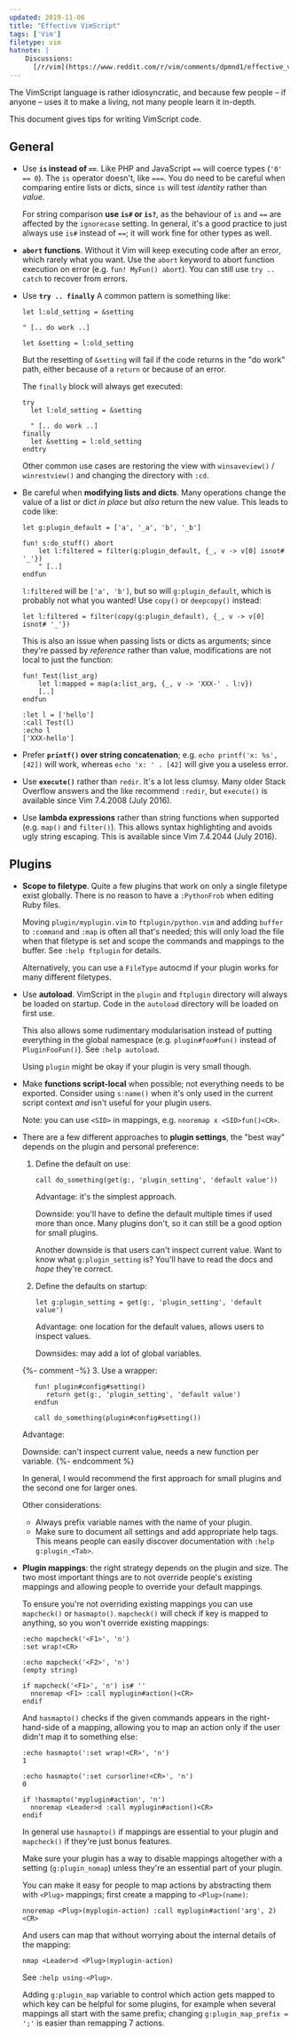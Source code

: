```yaml
---
updated: 2019-11-06
title: "Effective VimScript"
tags: ['Vim']
filetype: vim
hatnote: |
    Discussions:
      [/r/vim](https://www.reddit.com/r/vim/comments/dpmnd1/effective_vimscript/).
---
```


The VimScript language is rather idiosyncratic, and because few people – if
anyone – uses it to make a living, not many people learn it in-depth.

This document gives tips for writing VimScript code.

General
-------

- Use **`is` instead of `==`**. Like PHP and JavaScript `==` will coerce types
  (`'0' == 0`). The `is` operator doesn't, like `===`. You do need to be careful
  when comparing entire lists or dicts, since `is` will test *identity* rather
  than *value*.

  For string comparison **use `is#` or `is?`**, as the behaviour of `is` and
  `==` are affected by the `ignorecase` setting. In general, it's a good
  practice to just always use `is#` instead of `==`; it will work fine for other
  types as well.

- **`abort` functions**. Without it Vim will keep executing code after an error,
  which rarely what you want. Use the `abort` keyword to abort function
  execution on error (e.g. `fun! MyFun() abort`). You can still use `try ..
  catch` to recover from errors.

- Use **`try .. finally`** A common pattern is something like:

      let l:old_setting = &setting

      " [.. do work ..]

      let &setting = l:old_setting

  But the resetting of `&setting` will fail if the code returns in the "do work"
  path, either because of a `return` or because of an error.

  The `finally` block will always get executed:

      try
        let l:old_setting = &setting

        " [.. do work ..]
      finally
        let &setting = l:old_setting
      endtry

  Other common use cases are restoring the view with
  `winsaveview()` / `winrestview()` and changing the directory with `:cd`.

- Be careful when **modifying lists and dicts**. Many operations change the
  value of a list or dict *in place* but *also* return the new value. This leads
  to code like:

      let g:plugin_default = ['a', '_a', 'b', '_b']

      fun! s:do_stuff() abort
          let l:filtered = filter(g:plugin_default, {_, v -> v[0] isnot# '_'})
          " [..]
      endfun

  `l:filtered` will be `['a', 'b']`, but so will `g:plugin_default`, which is
  probably not what you wanted! Use `copy()` or `deepcopy()` instead:

      let l:filtered = filter(copy(g:plugin_default), {_, v -> v[0] isnot# '_'})

  This is also an issue when passing lists or dicts as arguments; since they're
  passed by *reference* rather than value, modifications are not local to just
  the function:

      fun! Test(list_arg)
          let l:mapped = map(a:list_arg, {_, v -> 'XXX-' . l:v})
          [..]
      endfun

      :let l = ['hello']
      :call Test(l)
      :echo l
      ['XXX-hello']

- Prefer **`printf()` over string concatenation**; e.g. `echo printf('x: %s',
  [42])` will work, whereas `echo 'x: ' . [42]` will give you a useless error.

- Use **`execute()`** rather than `redir`. It's a lot less clumsy. Many older
  Stack Overflow answers and the like recommend `:redir`, but `execute()` is
  available since Vim 7.4.2008 (July 2016).

- Use **lambda expressions** rather than string functions when supported (e.g.
  `map()` and `filter()`).
  This allows syntax highlighting and avoids ugly string escaping. This is
  available since Vim 7.4.2044 (July 2016).


Plugins
-------

- **Scope to filetype**. Quite a few plugins that work on only a single filetype
  exist globally. There is no reason to have a `:PythonFrob` when editing Ruby
  files.

  Moving `plugin/myplugin.vim` to `ftplugin/python.vim` and adding `buffer` to
  `:command` and `:map` is often all that's needed; this will only load the file
  when that filetype is set and scope the commands and mappings to the buffer.
  See `:help ftplugin` for details.

  Alternatively, you can use a `FileType` autocmd if your plugin works for many
  different filetypes.

- Use **autoload**. VimScript in the `plugin` and `ftplugin` directory will
  always be loaded on startup. Code in the `autoload` directory will be loaded
  on first use.

  This also allows some rudimentary modularisation instead of putting everything
  in the global namespace (e.g. `plugin#foo#fun()` instead of `PluginFooFun()`).
  See `:help autoload`.

  Using `plugin` might be okay if your plugin is very small though.

- Make **functions script-local** when possible; not everything needs to be
  exported. Consider using `s:name()` when it's only used in the current script
  context *and* isn't useful for your plugin users.

  Note: you can use `<SID>` in mappings, e.g. `nnoremap x <SID>fun()<CR>`.

- There are a few different approaches to **plugin settings**, the "best way"
  depends on the plugin and personal preference:

  1. Define the default on use:

         call do_something(get(g:, 'plugin_setting', 'default value'))

     Advantage: it's the simplest approach.

     Downside: you'll have to define the default multiple times if used more
     than once. Many plugins don't, so it can still be a good option for small
     plugins.

     Another downside is that users can't inspect current value. Want to know
     what `g:plugin_setting` is? You'll have to read the docs and *hope* they're
     correct.

  2. Define the defaults on startup:

         let g:plugin_setting = get(g:, 'plugin_setting', 'default value')

     Advantage: one location for the default values, allows users to inspect
     values.

     Downsides: may add a lot of global variables.

  {%- comment -%}
  3. Use a wrapper:

         fun! plugin#config#setting()
            return get(g:, 'plugin_setting', 'default value')
         endfun

         call do_something(plugin#config#setting())

     Advantage: 

     Downside: can't inspect current value, needs a new function per variable.
  {%- endcomment %}

  In general, I would recommend the first approach for small plugins and the
  second one for larger ones.

  Other considerations:

  - Always prefix variable names with the name of your plugin.
  - Make sure to document all settings and add appropriate help tags. This means
    people can easily discover documentation with `:help g:plugin_<Tab>`.

- **Plugin mappings**: the right strategy depends on the plugin and size. The
  two most important things are to not override people's existing mappings and
  allowing people to override your default mappings.

  To ensure you're not overriding existing mappings you can use `mapcheck()` or
  `hasmapto()`. `mapcheck()` will check if key is mapped to anything, so you
  won't override existing mappings:

      :echo mapcheck('<F1>', 'n')
      :set wrap!<CR>

      :echo mapcheck('<F2>', 'n')
      (empty string)

      if mapcheck('<F1>', 'n') is# ''
        nnoremap <F1> :call myplugin#action()<CR>
      endif

  And `hasmapto()` checks if the given commands appears in the right-hand-side
  of a mapping, allowing you to map an action only if the user didn't map it to
  something else:

      :echo hasmapto(':set wrap!<CR>', 'n')
      1

      :echo hasmapto(':set cursorline!<CR>', 'n')
      0

      if !hasmapto('myplugin#action', 'n')
        nnoremap <Leader>d :call myplugin#action()<CR>
      endif

  In general use `hasmapto()` if mappings are essential to your plugin and
  `mapcheck()` if they're just bonus features.

  Make sure your plugin has a way to disable mappings altogether with a setting
  (`g:plugin_nomap`) unless they're an essential part of your plugin.

  You can make it easy for people to map actions by abstracting them with
  `<Plug>` mappings; first create a mapping to `<Plug>(name)`:

      nnoremap <Plug>(myplugin-action) :call myplugin#action('arg', 2)<CR>

  And users can map that without worrying about the internal details of the
  mapping:

      nmap <Leader>d <Plug>(myplugin-action)

  See `:help using-<Plug>`.

  Adding `g:plugin_map` variable to control which action gets mapped to which
  key can be helpful for some plugins, for example when several mappings all
  start with the same prefix; changing `g:plugin_map_prefix = ';'` is easier
  than remapping 7 actions.
